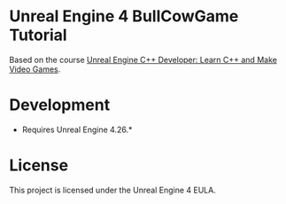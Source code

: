 # Unreal Engine 4 BullCowGame Tutorial

Based on the course [Unreal Engine C++ Developer: Learn C++ and Make Video Games](https://www.udemy.com/course/unrealcourse/).


# Development

- Requires Unreal Engine 4.26.*


# License

This project is licensed under the Unreal Engine 4 EULA.